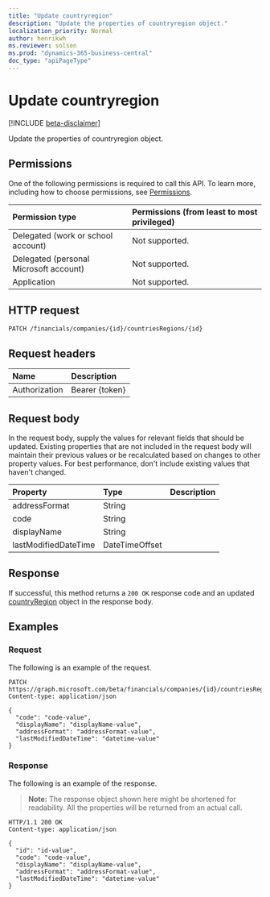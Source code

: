 ```yaml
---
title: "Update countryregion"
description: "Update the properties of countryregion object."
localization_priority: Normal
author: henrikwh
ms.reviewer: solsen
ms.prod: "dynamics-365-business-central"
doc_type: "apiPageType"
---
```


# Update countryregion

[!INCLUDE [beta-disclaimer](../../includes/beta-disclaimer.md)]

Update the properties of countryregion object.

## Permissions

One of the following permissions is required to call this API. To learn more, including how to choose permissions, see [Permissions](/graph/permissions-reference).

| Permission type                        | Permissions (from least to most privileged) |
|:---------------------------------------|:--------------------------------------------|
| Delegated (work or school account)     | Not supported. |
| Delegated (personal Microsoft account) | Not supported. |
| Application                            | Not supported. |

## HTTP request

<!-- { "blockType": "ignored" } -->

```http
PATCH /financials/companies/{id}/countriesRegions/{id}
```

## Request headers

| Name       | Description|
|:-----------|:-----------|
| Authorization | Bearer {token} |

## Request body

In the request body, supply the values for relevant fields that should be updated. Existing properties that are not included in the request body will maintain their previous values or be recalculated based on changes to other property values. For best performance, don't include existing values that haven't changed.

| Property     | Type        | Description |
|:-------------|:------------|:------------|
|addressFormat|String||
|code|String||
|displayName|String||
|lastModifiedDateTime|DateTimeOffset||

## Response

If successful, this method returns a `200 OK` response code and an updated [countryRegion](../resources/dynamics-countryregion.md) object in the response body.

## Examples

### Request

The following is an example of the request.
<!-- {
  "blockType": "request",
  "name": "update_countryregion"
}-->

```http
PATCH https://graph.microsoft.com/beta/financials/companies/{id}/countriesRegions/{id}
Content-type: application/json

{
  "code": "code-value",
  "displayName": "displayName-value",
  "addressFormat": "addressFormat-value",
  "lastModifiedDateTime": "datetime-value"
}
```

### Response

The following is an example of the response.

> **Note:** The response object shown here might be shortened for readability. All the properties will be returned from an actual call.

<!-- {
  "blockType": "response",
  "truncated": true,
  "@odata.type": "microsoft.graph.countryRegion"
} -->

```http
HTTP/1.1 200 OK
Content-type: application/json

{
  "id": "id-value",
  "code": "code-value",
  "displayName": "displayName-value",
  "addressFormat": "addressFormat-value",
  "lastModifiedDateTime": "datetime-value"
}
```

<!-- uuid: 16cd6b66-4b1a-43a1-adaf-3a886856ed98
2019-02-04 14:57:30 UTC -->
<!-- {
  "type": "#page.annotation",
  "description": "Update countryregion",
  "keywords": "",
  "section": "documentation",
  "tocPath": ""
}-->
